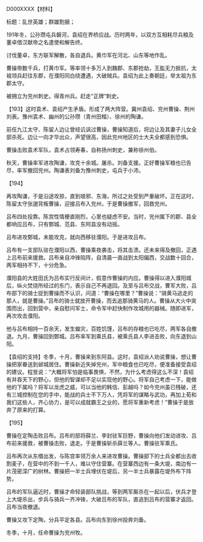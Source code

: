 D000XXXX【材料】

标题：乱世英雄；群雄割据；





191年冬，公孙瓒屯兵磐河，袁绍在界桥应战。历时两年，以双方互相耗尽兵粮及董卓借汉献帝之名遣使和解告终。



讨伐董卓，东方联军解散，各自退兵。黄巾军在河北、山东等地作乱。

曹操带数千兵，打黄巾军。等率领十多万人到魏郡、东郡抢劫，王肱无力抵抗，太祖领兵赶往东郡，在濮阳同白绕遭遇，大破贼兵。袁绍为此上奏朝廷，举太祖为东郡太守。

被拥立为兖州刺史。得青州兵。赶走“正牌”刺史。

【193】这时袁术、袁绍产生矛盾。形成了两大阵营。冀州袁绍、兖州曹操、荆州刘表。豫州袁术、幽州的公孙瓒（青州田楷）、徐州的陶谦。

前任九江太守、陈留人边让曾经讥讽过曹操，曹操知道后，将边让及其妻子儿女全部杀死。边让一向才华出众，声望很高，因此兖州地区的士大夫全都感到恐惧。

曹操击败袁术军队，袁术占领寿春，自称扬州刺史，兼称徐州伯。

秋天，曹操率军进攻陶谦，攻克十余城。屠杀。刘备支援。正好曹操军粮也已告尽，率军撤回兖州。陶谦表刘备为豫州刺史，屯兵于小沛。

【194】

再攻陶谦，于是沿途攻掠，直到琅邪、东海，所过之处受到严重破坏。正在这时，陈留太守张邈背叛曹操，迎接吕布入兖州，于是曹操撤军，回救兖州。

吕布四处投靠。陈宫性情梗直刚烈，心里也疑虑不安。当时，兖州属下的郡、县全都响应吕布，只有鄄城、范县、东阿县没有动摇。

吕布进攻鄄城，未能攻克，就向西移驻濮阳。于是进攻吕布。

吕布有一支部队驻在濮阳以西，曹操乘夜袭击，将其击溃。还未来得及撤回，正遇上吕布前来援救。吕布亲自冲锋陷阵，自清晨一直战到太阳偏西，交战数十回合，两军相持不下，十分危急。

濮阳县的大姓田氏为吕布实行反间计，假意作曹操的内应。曹操得以进入濮阳城后，纵火焚烧所经过的东门，表示自己不再退回。及至与吕布交战，曹军大败，吕布部下的骑士捉到曹操而不认识，问道：“曹操在哪里？”曹操说：“骑黄马逃走的那人，就是曹操。”吕布的骑士就放开曹操，而去追那骑黄马的人。曹操从大火中突围而出，回到营中，亲自慰问军士，命令军中赶快制作攻城用的器械。随即进军，再次攻击濮阳。

他与吕布相持一百余天，发生蝗灾，百姓饥馑，吕布的存粮也已吃尽，两军各自撤退。九月，曹操回到鄄城。吕布率军到乘氏县，被乘氏县人李进击败，向东退到山阳。

【袁绍的支持】冬季，十月，曹操来到东阿县。这时，袁绍派人劝说曹操，想让曹操把家眷送到邺城居住。曹操新近失掉兖州，军中粮食也已吃尽，便准备接受袁绍的建议。程昱说：“大概将军怕是临事畏惧，不然，为什么考虑得这么不深！袁绍有并吞天下的野心，但他的智谋却不足以实现他的野心。将军自己考虑一下，能做他的下属吗？将军以龙虎之威，可以当他的韩信、彭越吗？如今兖州虽已残破，还有三城控制在您的手中，能战的兵士不下万人，凭将军的谋略与武功，再加上荀和我们这些人，齐心协力，是可以成就霸王之业的，愿将军重新考虑！”曹操于是放弃了原来的打算。



【195】

曹操在定陶击败吕布。吕布的部将薛兰、李封驻军巨野，曹操向他们发动进攻、吕布前来援救，被曹操击败，退走。于是曹操斩杀薛兰等人。曹操驻军乘氏。

吕布再次从东缗出发，与陈宫率领万余人来进攻曹操。曹操部下的士兵全都出去收割麦子，在营中的不到一千人，难以守住营寨。在营寨西边有一条大堤，南边有一片茂密深广的树林。曹操把一半士兵埋伏在堤后，另一半士兵暴露在堤外布下阵势。

吕布的军队逼近时，曹操才命轻装部队挑战，等到两军厮杀在一起以后，伏兵才登上大堤杀出，步兵与骑兵一齐冲锋，大破吕布的军队，直追到吕布的营寨才返回。吕布当夜撤退。

曹操又攻下定陶，分兵平定各县。吕布向东到徐州投奔刘备。

冬季，十月，任命曹操为兖州牧。

